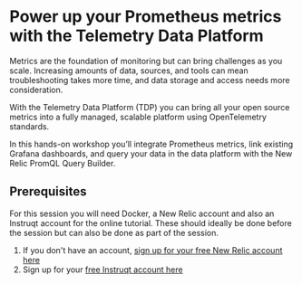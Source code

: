 # Power up your Prometheus metrics with the Telemetry Data Platform
Metrics are the foundation of monitoring but can bring challenges as you scale. Increasing amounts of data, sources, and tools can mean troubleshooting takes more time, and data storage and access needs more consideration.

With the Telemetry Data Platform (TDP) you can bring all your open source metrics into a fully managed, scalable platform using OpenTelemetry standards.

In this hands-on workshop you’ll integrate Prometheus metrics, link existing Grafana dashboards, and query your data in the data platform with the New Relic PromQL Query Builder.

## Prerequisites
For this session you will need Docker, a New Relic account and also an Instruqt account for the online tutorial.  These should ideally be done before the session but can also be done as part of the session.

1. If you don't have an account, [sign up for your free New Relic account here](https://newrelic.com/signup)
2. Sign up for your [free Instruqt account here](https://instruqt.com/signup)
